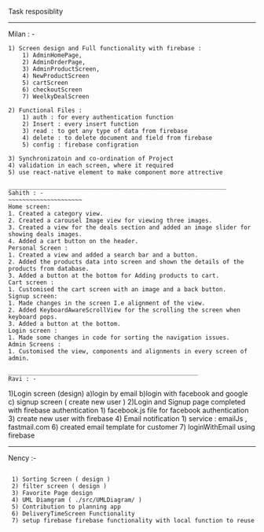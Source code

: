 Task resposiblity

____________________________________________________________
Milan : -
~~~~~~~~~~~~~~~~~~~~~~~~~``
1) Screen design and Full functionality with firebase : 
    1) AdminHomePage,
    2) AdminOrderPage, 
    3) AdminProductScreen, 
    4) NewProductScreen
    5) cartScreen
    6) checkoutScreen
    7) WeelkyDealScreen
    
2) Functional Files :
    1) auth : for every authentication function
    2) Insert : every insert function
    3) read : to get any type of data from firebase
    4) delete : to delete document and field from firebase
    5) config : firebase configration 

3) Synchronizatoin and co-ordination of Project 
4) validation in each screen, where it required
5) use react-native element to make component more attrective

______________________________________________________________
Sahith : - 
~~~~~~~~~~~~~~~~~~~~~
Home screen:
1. Created a category view.
2. Created a carousel Image view for viewing three images.
3. Created a view for the deals section and added an image slider for showing deals images.
4. Added a cart button on the header.
Personal Screen :
1. Created a view and added a search bar and a button.
2. Added the products data into screen and shown the details of the products from database.
3. Added a button at the bottom for Adding products to cart.
Cart screen :
1. Customised the cart screen with an image and a back button.
Signup screen:
1. Made changes in the screen I.e alignment of the view.
2. Added KeyboardAwareScrollView for the scrolling the screen when keyboard pops.
3. Added a button at the bottom.
Login screen :
1. Made some changes in code for sorting the navigation issues.
Admin Screens :
1. Customised the view, components and alignments in every screen of admin.

______________________________________________________
Ravi : -
~~~~~~~~~~~~~~~~~~~~~~~~~~~~~
1)Login screen (design)
   a)login by email
   b)login with facebook and google
   c) signup screen ( create new user )
2)Login and Signup page completed with firebase authentication
      1) facebook.js file for facebook authentication
3) create new user with firebase
4) Email notification 
    1) service : emailJs , fastmail.com
6) created email template for customer 
7) loginWithEmail using firebase

________________________________________________________
Nency :- 
~~~~~~~~~~~~~~~~~~~~~~~~~~~~`
 
 1) Sorting Screen ( design )
 2) filter screen ( design )
 3) Favorite Page design 
 4) UML Diamgram ( ./src/UMLDiagram/ )
 5) Contribution to planning app
 6) DeliveryTimeScreen Functionality
 7) setup firebase firebase functionality with local function to reuse
 
